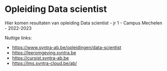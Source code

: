 Opleiding Data scientist
========================

Hier komen resultaten van opleiding Data scientist - jr 1 - Campus Mechelen - 2022-2023

Nuttige links: 
- https://www.syntra-ab.be/opleidingen/data-scientist
- https://leeromgeving.syntra.be
- https://cursist.syntra-ab.be
- https://lms.syntra-cloud.be/ab/
